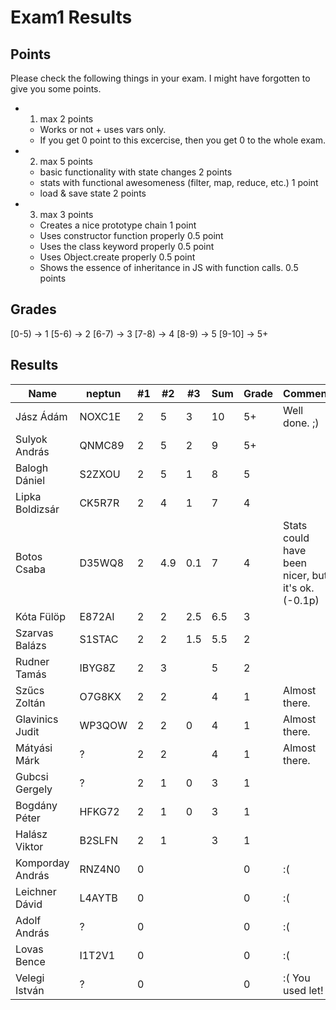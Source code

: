 # Exam1 Results

## Points

Please check the following things in your exam. I might have forgotten to give you some points.

 - 1) max 2 points
    - Works or not + uses vars only.
    - If you get 0 point to this excercise, then you get 0 to the whole exam.
 - 2) max 5 points
    - basic functionality with state changes 2 points
    - stats with functional awesomeness (filter, map, reduce, etc.) 1 point
    - load & save state 2 points
 - 3) max 3 points
    - Creates a nice prototype chain 1 point
    - Uses constructor function properly 0.5 point
    - Uses the class keyword properly 0.5 point
    - Uses Object.create properly 0.5 point
    - Shows the essence of inheritance in JS with function calls. 0.5 points
   

## Grades

[0-5)  -> 1
[5-6)  -> 2
[6-7)  -> 3
[7-8)  -> 4
[8-9)  -> 5
[9-10] -> 5+

## Results

Name                |   neptun  |   #1  |   #2  |   #3  |   Sum | Grade | Comment
---                 | ---       | ---   | ---   | ---   | ---   | ---   | ---
Jász Ádám           |   NOXC1E  |   2   |   5   |   3   |   10  |   5+  | Well done. ;)
Sulyok András       |   QNMC89  |   2   |   5   |   2   |   9   |   5+  | 
Balogh Dániel       |   S2ZXOU  |   2   |   5   |   1   |   8   |   5   |
Lipka Boldizsár     |   CK5R7R  |   2   |   4   |   1   |   7   |   4   |
Botos Csaba         |   D35WQ8  |   2   |   4.9 |   0.1 |   7   |   4   | Stats could have been nicer, but it's ok. (-0.1p)
Kóta Fülöp          |   E872AI  |   2   |   2   |   2.5 |   6.5 |   3   |
Szarvas Balázs      |   S1STAC  |   2   |   2   |   1.5 |   5.5 |   2   |
Rudner Tamás        |   IBYG8Z  |   2   |   3   |       |   5   |   2   |
Szűcs Zoltán        |   O7G8KX  |   2   |   2   |       |   4   |   1   | Almost there.
Glavinics Judit     |   WP3QOW  |   2   |   2   |   0   |   4   |   1   | Almost there.
Mátyási Márk        |   ?       |   2   |   2   |       |   4   |   1   | Almost there.
Gubcsi Gergely      |   ?       |   2   |   1   |   0   |   3   |   1   |
Bogdány Péter       |   HFKG72  |   2   |   1   |   0   |   3   |   1   |
Halász Viktor       |   B2SLFN  |   2   |   1   |       |   3   |   1   |
Komporday András    |   RNZ4N0  |   0   |       |       |       |   0   | :(
Leichner Dávid      |   L4AYTB  |   0   |       |       |       |   0   | :(
Adolf András        |   ?       |   0   |       |       |       |   0   | :(
Lovas Bence         |   I1T2V1  |   0   |       |       |       |   0   | :(
Velegi István       |   ?       |   0   |       |       |       |   0   | :( You used let!